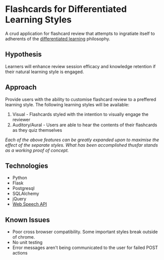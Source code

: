# Flashcards for Differentiated Learning Styles

A crud application for flashcard review that attempts to ingratiate itself to adherents of the [differentiated learning](https://education.cu-portland.edu/blog/classroom-resources/examples-of-differentiated-instruction/) philosophy.

## Hypothesis 
Learners will enhance review session efficacy and knowledge retention if their natural learning style is engaged.

## Approach 
Provide users with the ability to customise flashcard review to a preffered learning style. The following learning styles will be available:
1. Visual - Flashcards styled with the intention to visually engage the reviewer
2. Auditory/Aural - Users are able to hear the contents of their flashcards as they quiz themselves

*Each of the above features can be greatly expanded upon to maximise the effect of the separate styles. What has been accomplished thusfar stands as a working proof of concept.*


## Technologies
* Python
* Flask
* Postgresql
* SQLAlchemy
* jQuery
* [Web Speech API](https://developer.mozilla.org/en-US/docs/Web/API/Web_Speech_API)

## Known Issues
* Poor cross browser compatibility. Some important styles break outside of chrome.
* No unit testing
* Error messages aren't being communicated to the user for failed POST actions 